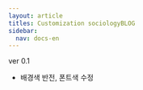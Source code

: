 ```yaml
---
layout: article
titles: Customization sociologyBLOG
sidebar:
  nav: docs-en
---
```



ver 0.1
+ 배경색 반전, 폰트색 수정